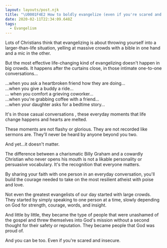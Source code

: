 ```yaml
---
layout: layouts/post.njk
title: "\U0001F4E2 How to boldly evangelize (even if you're scared and insecure)"
date: 2020-02-11T22:34:09.648Z
tags:
  - Evangelism
---
```

Lots of Christians think that evangelizing is about throwing yourself into a larger-than-life situation, yelling at massive crowds with a bible in one hand and a mic in the other.

But the most effective life-changing kind of evangelizing doesn't happen in big crowds. It happens after the curtains close, in those intimate one-to-one conversations…

...when you ask a heartbroken friend how they are doing…\
...when you give a buddy a ride…\
… when you comfort a grieving coworker…\
...when you're grabbing coffee with a friend…\
...when your daughter asks for a bedtime story…

It's in those casual conversations , these everyday moments that life change happens and hearts are melted.

These moments are not flashy or glorious. They are not recorded like sermons are. They'll never be heard by anyone beyond you two.

And yet...it doesn't matter.

The difference between a charismatic Billy Graham and a cowardly Christian who never opens his mouth is not a likable personality or persuasive vocabulary. It's the recognition that everyone matters.

By sharing your faith with one person in an everyday conversation, you'll build the courage needed to take on the most resilient atheist with poise and love.

Not even the greatest evangelists of our day started with large crowds. They started by simply speaking to one person at a time, slowly depending on God for strength, courage, words, and insight.

And little by little, they became the type of people that were unashamed of the gospel and threw themselves into God's mission without a second thought for their safety or reputation. They became people that God was proud of.

And you can be too. Even if you're scared and insecure.
